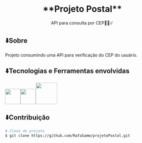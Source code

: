 <h1 align="center">**Projeto Postal**</h1> 
<p align="center">API para consulta por CEP🧑‍💻☄️</p>

## ⬇️Sobre
Projeto consumindo uma API para verificação do CEP do usuário.

## ⬇️Tecnologias e Ferramentas envolvidas
<img src="https://cdn.jsdelivr.net/gh/devicons/devicon/icons/java/java-plain-wordmark.svg" width="50" height="50" /><img
src="https://cdn.jsdelivr.net/gh/devicons/devicon/icons/spring/spring-original-wordmark.svg" width="50" height="50" /><img 
src="https://cdn.jsdelivr.net/gh/devicons/devicon/icons/intellij/intellij-plain-wordmark.svg" width="70" height="70" />
          
        
## ⬇️Contribuição
```bash
# Clone do projeto
$ git clone https://github.com/RafaSamm/projetoPostal.git
